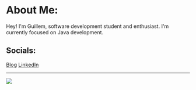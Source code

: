 # About Me:
Hey! I'm Guillem, software development student and enthusiast. I'm currently focused on Java development.

## Socials:
[Blog](https://guillemmv.github.io)
[LinkedIn](https://www.linkedin.com/in/guillem-magriñà-vernet-569008179)

---
[![](https://visitcount.itsvg.in/api?id=guillemmv&icon=0&color=6)](https://visitcount.itsvg.in)
